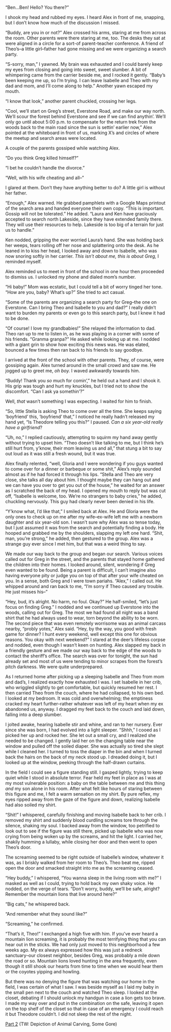 “Ben…Ben! Hello? You there?”

I shook my head and rubbed my eyes. I heard Alex in front of me, snapping, but I don’t know how much of the discussion I missed.

“Buddy, are you in or not?” Alex crossed his arms, staring at me from across the room. Other parents were there staring at me, too. The desks they sat at were aligned in a circle for a sort-of parent-teacher conference. A friend of Theo’s–a little girl–father had gone missing and we were organizing a search party.

“S-sorry, man,” I yawned. My brain was exhausted and I could barely keep my eyes from closing and going into sweet, sweet slumber. A bit of whimpering came from the carrier beside me, and I rocked it gently. “Baby’s been keeping me up, so I’m trying. I can leave Isabelle and Theo with my dad and mom, and I’ll come along to help.” Another yawn escaped my mouth.

“I know that look,” another parent chuckled, crossing her legs.

“Cool, we’ll start on Greg’s street, Everstone Road, and make our way north. We’ll scour the forest behind Everstone and see if we can find anythin’. We’ll only go until about 5:00 p.m. to compensate for the return trek from the woods back to the main road since the sun is settin’ earlier now,” Alex pointed at the whiteboard in front of us, marking X’s and circles of where the meetup and search areas were located.

A couple of the parents gossiped while watching Alex.

“Do you think Greg killed himself?”

“I bet he couldn’t handle the divorce.”

“Well, with his wife cheating and all–”

I glared at them. Don’t they have anything better to do? A little girl is without her father.

“Enough,” Alex warned. He grabbed pamphlets with a Google Maps printout of the search area and handed everyone their own copy. “This is important. Gossip will not be tolerated.” He added. “Laura and Ken have graciously accepted to search north Lakeside, since they have extended family there. They will use their resources to help. Lakeside is too big of a terrain for just us to handle.”

Ken nodded, gripping the ever worried Laura’s hand. She was holding back her weeps, tears rolling off her nose and splattering onto the desk. As he leaned in to kiss her head, I looked away and down to Isabelle, who was now snoring softly in her carrier. *This isn’t about me, this is about Greg,* I reminded myself.

Alex reminded us to meet in front of the school in one hour then proceeded to dismiss us. I unlocked my phone and dialed mom’s number.

“Hi baby!” Mom was ecstatic, but I could tell a bit of worry tinged her tone. “How are you, baby? What’s up?” She tried to act casual.

“Some of the parents are organizing a search party for Greg–the one on Everstone. Can I bring Theo and Isabelle to you and dad?” I really didn’t want to burden my parents or even go to this search party, but I knew it had to be done.

“Of course! I love my grandbabies!” She relayed the information to dad. Theo ran up to me to listen in, as he was playing in a corner with some of his friends. “Granma granpa?” He asked while looking up at me. I nodded with a giant grin to show how exciting this news was. He was elated, bounced a few times then ran back to his friends to say goodbye.

I arrived at the front of the school with other parents. They, of course, were gossiping again. Alex turned around in the small crowd and saw me. He jogged up to greet me, *oh boy.* I waved awkwardly towards him.

“Buddy! Thank you *so* much for comin’,” he held out a hand and I shook it. His grip was tough and hurt my knuckles, but I tried not to show the discomfort. “Can I ask ya somethin’?”

Well, *that* wasn’t something I was expecting. I waited for him to finish.

“So, little Stella is asking Theo to come over all the time. She keeps saying ‘boyfriend’ this, ‘boyfriend’ that,” I noticed he really hadn’t released my hand yet, “Is Theodore telling you this?” I paused. *Can a six year-old really have a girlfriend*?

“Uh, no,” I replied cautiously, attempting to squirm my hand away gently without trying to upset him. “Theo doesn’t like talking to me, but I think he’s still hurt from, y’know, their mom leaving us and all,” that stung a bit to say out loud as it was still a fresh wound, but it was true.

Alex finally relented, “well, Gloria and I were wondering if you guys wanted to come over for a dinner or barbeque or some shit,” Alex’s reply sounded almost as if he had forced it through his lips. “Stella and Theo are very close, she talks all day about him. I thought maybe they can hang out and we can have you over to get you out of the house,” he waited for an answer as I scratched the back of my head. I opened my mouth to reply but was cut off, “Isabelle is welcome, too. We’re no strangers to baby cries,” he added, chuckling nervously. This guy had clearly never been denied in his life.

“Y’know what, I’d like that,” I smiled back at Alex. He and Gloria were the only ones to check up on me after my wife–ex-wife left me with a newborn daughter and six year-old son. I wasn’t sure why Alex was so tense today, but I just assumed it was from the search and potentially finding a body. He hooped and grabbed me by the shoulders, slapping my left one hard. “Shit, man, you’re strong,” he added, then gestured to the group. Alex was a strange guy ever since I met him, but that was a weird thing to say.

We made our way back to the group and began our search. Various voices called out for Greg in the street, and the parents that stayed home gathered the children into their homes. I looked around, silent, wondering if Greg even wanted to be found. Being a parent is difficult, I can’t imagine also having everyone pity or judge you on top of that after your wife cheated on you. In a sense, both Greg and I were town pariahs. “Alex,” I called out. He whipped around and ran back to me, “I’m sorry if Theo caused any trouble. He just misses his–”

“Hey, bud, it’s alright. No harm, no foul. Okay?” He half-smiled, “let’s just focus on finding Greg.” I nodded and we continued up Everstone into the woods, calling out for Greg. The most we had found all night was a band shirt that he had always used to wear, torn beyond the ability to be worn. The second piece that was even remotely worrisome was an animal carcass nearby, “probly yotes,” Alex said. “Hey, by the way, you good with fresh game for dinner? I hunt every weekend, well except this one for obvious reasons. You okay with next weekend?” I stared at the deer’s lifeless corpse and nodded, even though I wasn’t keen on hunting. Alex slapped my back in a friendly gesture and we made our way back to the edge of the woods to contact the sheriff’s office. The search was over for tonight, the sun had already set and most of us were tending to minor scrapes from the forest’s pitch darkness. We were quite underprepared.

As I returned home after picking up a sleeping Isabelle and Theo from mom and dad’s, I realized exactly how exhausted I was. I set Isabelle in her crib, who wriggled slightly to get comfortable, but quickly resumed her rest. I then carried Theo from the couch, where he had collapsed, to his own bed. I looked at my bedroom. It was cold and overwhelming; the emptiness cracked my heart further–rather whatever was left of my heart when my ex abandoned us, anyway. I dragged my feet back to the couch and laid down, falling into a deep slumber.

I jolted awake, hearing Isabelle stir and whine, and ran to her nursery. Ever since she was born, I had evolved into a light sleeper. “Shhh,” I cooed as I picked her up and rocked her. She let out a small cry, and I realized she needed to be changed. I gently laid her on the changing table near the window and pulled off the soiled diaper. She was actually so tired she slept while I cleaned her. I turned to toss the diaper in the bin and when I turned back the hairs on the back of my neck stood up. I dreaded doing it, but I looked up at the window, peeking through the half-drawn curtains.

In the field I could see a figure standing still. I gasped lightly, trying to keep quiet while I stood in absolute terror. Fear held my feet in place as I was at my most vulnerable position: a baby on the table between me and this thing *and* my son alone in his room. After what felt like hours of staring between this figure and me, I felt a warm sensation on my shirt. By pure reflex, my eyes ripped away from the gaze of the figure and down, realizing Isabelle had also soiled my shirt.

“Shit!” I whispered, carefully finishing and moving Isabelle back to her crib. I removed my shirt and suddenly blood curdling screams tore through the silence, shaking my soul. I backed away from the window, too petrified to look out to see if the figure was still there, picked up Isabelle who was now crying from being woken up by the screams, and hit the light. I carried her, shakily humming a lullaby, while closing her door and then went to open Theo’s door.

The screaming seemed to be right outside of Isabelle’s window, whatever it was, as I briskly walked from her room to Theo’s. Theo beat me, ripped open the door and smacked straight into me as the screaming ceased.

“Hey buddy,” I whispered, “You wanna sleep in the living room with me?” I masked as well as I could, trying to hold back my own shaky voice. He nodded, on the verge of tears. “Don’t worry, buddy, we’ll be safe, alright? Remember the mountain lions that live around here?”

“Big cats,” he whispered back.

“And remember what they sound like?”

“Screaming,” he confirmed.

“That’s it, Theo!” I exchanged a high five with him. If you've ever heard a mountain lion screaming, it is probably the most terrifying thing that you can hear out in the sticks. We had only just moved to this neighborhood a few weeks ago. My ex always expressed how this was just a redneck sanctuary–our closest neighbor, besides Greg, was probably a mile down the road or so. Mountain lions loved hunting in the area frequently, even though it still shook our hearts from time to time when we would hear them or the coyotes yipping and howling.

But there was no denying the figure that was watching our home in the field, I was certain of what I saw. I was beside myself as I laid my baby in the small pen next to the couch and watched Theo sleep. I looked at the closet, debating if I should unlock my handgun in case a lion gets too brave. I made my way over and put in the combination on the safe, leaving it open on the top shelf of the closet so that in case of an emergency I could reach it but Theodore couldn’t. I did not sleep the rest of the night.

[Part 2](https://www.reddit.com/r/nosleep/comments/vd3okt/i_escaped_hillbilly_hell_but_only_barely_part_2/) (TW: Depiction of Animal Carving, Some Gore)